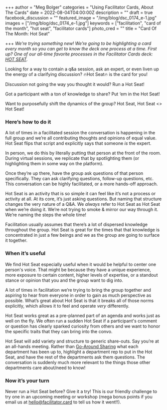 +++
author = "Meg Bolger"
categories = "Using Facilitator Cards, About The Cards"
date = 2022-08-04T04:00:00Z
description = ""
draft = true
facebook_discussion = ""
featured_image = "/img/blog/dsc_0174_e-1.jpg"
images = ["/img/blog/dsc_0174_e-1.jpg"]
keywords = ["facilitation", "card of the month", "hot seat", "facilitator cards"]
photo_cred = ""
title = "Card Of The Month: Hot Seat"

+++
_We’re trying something new! We’re going to be highlighting a card every month so you can get to know the deck one process at a time. First up? One of our all-time favorite processes in the Facilitator Cards deck:_ [_HOT SEAT_](https://www.facilitator.cards/cards/hot-seat/)_._

Looking for a way to contain a q&a session, ask an expert, or even liven up the energy of a clarifying discussion? 🔥Hot Seat🔥 is the card for you!

Discussion not going the way you thought it would? Run a Hot Seat!

Got a participant with a ton of knowledge to share? Put ‘em in the Hot Seat!

Want to purposefully shift the dynamics of the group? Hot Seat, Hot Seat <<chanting intensifies>> Hot Seat!

### Here’s how to do it

A lot of times in a facilitated session the conversation is happening in the full group and we’re all contributing thoughts and opinions of equal value. Hot Seat flips that script and explicitly says that someone _is_ the expert.

In person, we do this by literally putting that person at the front of the room. During virtual sessions, we replicate that by spotlighting them (or highlighting them in some way on the platform).

Once they’re up there, have the group ask questions of that person specifically. They can ask clarifying questions, follow-up questions, etc. This conversation can be highly facilitated, or a more hands-off approach.

Hot Seat is an activity that is so simple it can feel like it’s not a process or activity at all. At its core, it’s just asking questions. But naming that structure changes the very nature of a Q&A. We _always_ refer to Hot Seat as Hot Seat when we’re doing it. We’re not trying to smoke & mirror our way through it. We’re naming the steps the whole time!

Facilitation usually assumes that there’s a lot of dispersed knowledge throughout the group. Hot Seat is great for the times that that knowledge is concentrated in just a few beings and we as the group are going to surface it together.

### When it’s useful

We find Hot Seat especially useful when it would be helpful to center one person's voice. That might be because they have a unique experience, more exposure to certain content, higher levels of expertise, or a standout stance or opinion that you and the group want to dig into.

A lot of times in facilitation we’re trying to bring the group together and aspiring to hear from everyone in order to gain as much perspective as possible. What’s great about Hot Seat is that it breaks all of those norms explicitly, which allows it to feel and operate _very_ differently.

Hot Seat works great as a pre-planned part of an agenda and works just as well on the fly. We often run a sudden Hot Seat if a participant's comment or question has clearly sparked curiosity from others and we want to honor the specific traits that they can bring into the convo.

Hot Seat will add variety and structure to generic share-outs. Say you’re at an all-hands meeting. Rather than [Go-Around Sharing](https://www.facilitator.cards/cards/go-around-share/) what each department has been up to, highlight a department rep to put in the Hot Seat, and have the rest of the departments ask them questions. The conversation is suddenly much more relevant to the things those other departments care about/need to know!

### Now it’s your turn

Never run a Hot Seat before? Give it a try! This is our friendly challenge to try one in an upcoming meeting or workshop (mega bonus points if you email us at hello@facilitator.card to tell us how it went!!).